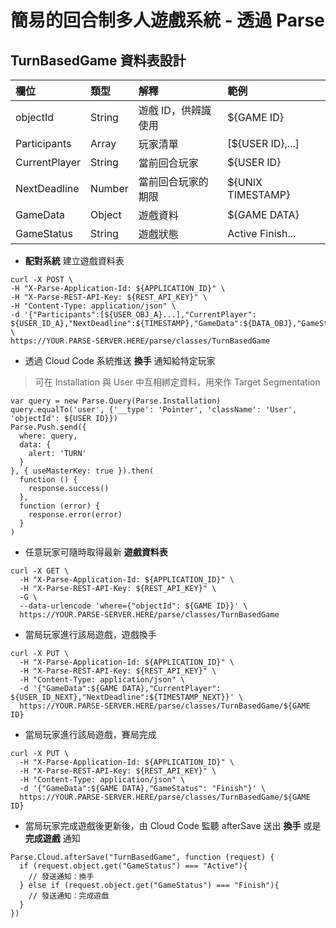 # 簡易的回合制多人遊戲系統 - 透過 Parse

## TurnBasedGame 資料表設計

| 欄位 | 類型 | 解釋 | 範例 |
| :--- | :--- | :--- | :--- |
| objectId | String | 遊戲 ID，供辨識使用 | ${GAME ID} |
| Participants | Array | 玩家清單 | \[${USER ID},...\] |
| CurrentPlayer | String | 當前回合玩家 | ${USER ID} |
| NextDeadline | Number | 當前回合玩家的期限 | ${UNIX TIMESTAMP} |
| GameData | Object | 遊戲資料 | ${GAME DATA} |
| GameStatus | String | 遊戲狀態 | Active   Finish... |

* **配對系統** 建立遊戲資料表

```text
curl -X POST \
-H "X-Parse-Application-Id: ${APPLICATION_ID}" \
-H "X-Parse-REST-API-Key: ${REST_API_KEY}" \
-H "Content-Type: application/json" \
-d '{"Participants":[${USER_OBJ_A}...],"CurrentPlayer": ${USER_ID_A},"NextDeadline":${TIMESTAMP},"GameData":${DATA_OBJ},"GameStatus":"Active"}' \
https://YOUR.PARSE-SERVER.HERE/parse/classes/TurnBasedGame
```

* 透過 Cloud Code 系統推送 **換手** 通知給特定玩家

> 可在 Installation 與 User 中互相綁定資料，用來作 Target Segmentation

```text
var query = new Parse.Query(Parse.Installation)
query.equalTo('user', {'__type': 'Pointer', 'className': 'User', 'objectId': ${USER ID}})
Parse.Push.send({
  where: query,
  data: {
    alert: 'TURN'
  }
}, { useMasterKey: true }).then(
  function () {
    response.success()
  },
  function (error) {
    response.error(error)
  }
)
```

* 任意玩家可隨時取得最新 **遊戲資料表**

```text
curl -X GET \
  -H "X-Parse-Application-Id: ${APPLICATION_ID}" \
  -H "X-Parse-REST-API-Key: ${REST_API_KEY}" \
  -G \
  --data-urlencode 'where={"objectId": ${GAME ID}}' \
  https://YOUR.PARSE-SERVER.HERE/parse/classes/TurnBasedGame
```

* 當局玩家進行該局遊戲，遊戲換手

```text
curl -X PUT \
  -H "X-Parse-Application-Id: ${APPLICATION_ID}" \
  -H "X-Parse-REST-API-Key: ${REST_API_KEY}" \
  -H "Content-Type: application/json" \
  -d '{"GameData":${GAME DATA},"CurrentPlayer": ${USER_ID_NEXT},"NextDeadline":${TIMESTAMP_NEXT}}' \
  https://YOUR.PARSE-SERVER.HERE/parse/classes/TurnBasedGame/${GAME ID}
```

* 當局玩家進行該局遊戲，賽局完成

```text
curl -X PUT \
  -H "X-Parse-Application-Id: ${APPLICATION_ID}" \
  -H "X-Parse-REST-API-Key: ${REST_API_KEY}" \
  -H "Content-Type: application/json" \
  -d '{"GameData":${GAME DATA},"GameStatus": "Finish"}' \
  https://YOUR.PARSE-SERVER.HERE/parse/classes/TurnBasedGame/${GAME ID}
```

* 當局玩家完成遊戲後更新後，由 Cloud Code 監聽 afterSave 送出 **換手** 或是 **完成遊戲** 通知

```text
Parse.Cloud.afterSave("TurnBasedGame", function (request) {
  if (request.object.get("GameStatus") === "Active"){
    // 發送通知：換手
  } else if (request.object.get("GameStatus") === "Finish"){
    // 發送通知：完成遊戲
  }
})
```


